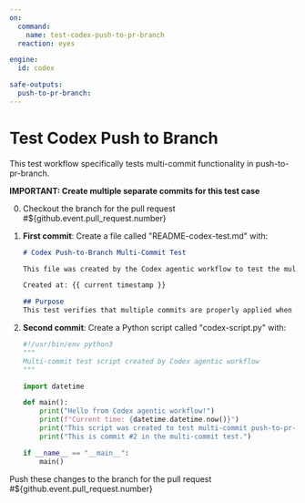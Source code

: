```yaml
---
on:
  command:
    name: test-codex-push-to-pr-branch
  reaction: eyes

engine: 
  id: codex

safe-outputs:
  push-to-pr-branch:
---
```


# Test Codex Push to Branch

This test workflow specifically tests multi-commit functionality in push-to-pr-branch.

**IMPORTANT: Create multiple separate commits for this test case**

0. Checkout the branch for the pull request #${github.event.pull_request.number}

1. **First commit**: Create a file called "README-codex-test.md" with:
   ```markdown
   # Codex Push-to-Branch Multi-Commit Test
   
   This file was created by the Codex agentic workflow to test the multi-commit push-to-pr-branch functionality.
   
   Created at: {{ current timestamp }}
   
   ## Purpose
   This test verifies that multiple commits are properly applied when using push-to-pr-branch.
   ```

2. **Second commit**: Create a Python script called "codex-script.py" with:
   ```python
   #!/usr/bin/env python3
   """
   Multi-commit test script created by Codex agentic workflow
   """
   
   import datetime
   
   def main():
       print("Hello from Codex agentic workflow!")
       print(f"Current time: {datetime.datetime.now()}")
       print("This script was created to test multi-commit push-to-pr-branch functionality.")
       print("This is commit #2 in the multi-commit test.")
   
   if __name__ == "__main__":
       main()
   ```

Push these changes to the branch for the pull request #${github.event.pull_request.number}
